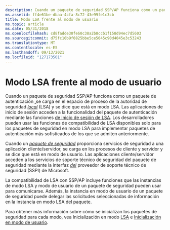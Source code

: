 ```yaml
---
description: Cuando un paquete de seguridad SSP/AP funciona como un paquete de autenticación, se carga en el espacio de proceso de la autoridad de seguridad local (LSA) y se dice que está en modo LSA.
ms.assetid: ff4e61be-dbaa-4cfa-8c72-43e99fe1c3cb
title: Modo LSA frente al modo de usuario
ms.topic: article
ms.date: 05/31/2018
ms.openlocfilehash: cd8fadde30fe60c38a2b8ccb1f158d94ec7d5603
ms.sourcegitcommit: d75fc10b9f0825bbe5ce5045c90d4045e3c53243
ms.translationtype: MT
ms.contentlocale: es-ES
ms.lasthandoff: 09/13/2021
ms.locfileid: "127173501"
---
```

# <a name="lsa-mode-vs-user-mode"></a>Modo LSA frente al modo de usuario

Cuando un paquete de [](../secgloss/s-gly.md) seguridad SSP/AP funciona como un paquete de autenticación [*,*](../secgloss/a-gly.md)se carga en el espacio de proceso de la autoridad de seguridad [*local*](../secgloss/l-gly.md) (LSA) y se dice que está en modo LSA. Las aplicaciones de inicio de sesión acceden a la funcionalidad del paquete de autenticación mediante las funciones [de inicio de sesión de LSA](authentication-functions.md). Los desarrolladores pueden usar las funciones de compatibilidad de LSA disponibles solo para los paquetes de seguridad en modo LSA para implementar paquetes de autenticación más sofisticados de los que se admiten anteriormente.

Cuando un [*paquete de seguridad*](../secgloss/s-gly.md) proporciona servicios de seguridad a una aplicación cliente/servidor, se carga en los procesos de cliente y servidor y se dice que está en modo de usuario. Las aplicaciones cliente/servidor acceden a los servicios de soporte técnico de seguridad del paquete de seguridad mediante la interfaz [*del*](../secgloss/s-gly.md) proveedor de soporte técnico de seguridad (SSPI) de Microsoft.

La compatibilidad de LSA con SSP/AP incluye funciones que las instancias de modo LSA y modo de usuario de un paquete de seguridad pueden usar para comunicarse. Además, la instancia en modo de usuario de un paquete de seguridad puede delegar las solicitudes seleccionadas de información en la instancia en modo LSA del paquete.

Para obtener más información sobre cómo se inicializan los paquetes de seguridad para cada modo, vea Inicialización en modo [LSA](lsa-mode-initialization.md) e [Inicialización en modo de usuario](user-mode-initialization.md).

 

 
